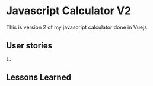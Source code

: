 # Javascript Calculator V2
This is version 2 of my javascript calculator done in Vuejs

## User stories
    1. 

## Lessons Learned 

